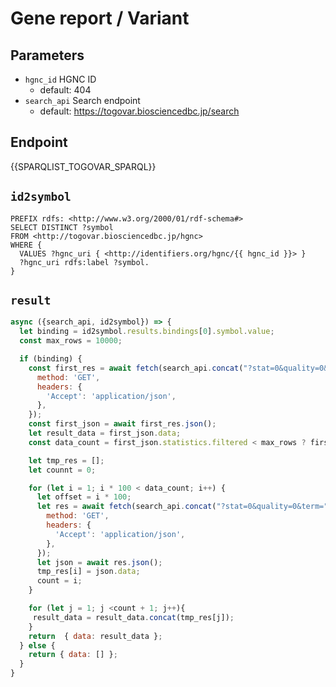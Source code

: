 # Gene report / Variant

## Parameters

* `hgnc_id` HGNC ID
  * default: 404
* `search_api` Search endpoint
  * default: https://togovar.biosciencedbc.jp/search

## Endpoint
{{SPARQLIST_TOGOVAR_SPARQL}}

## `id2symbol`
```sparql
PREFIX rdfs: <http://www.w3.org/2000/01/rdf-schema#>
SELECT DISTINCT ?symbol
FROM <http://togovar.biosciencedbc.jp/hgnc>
WHERE {
  VALUES ?hgnc_uri { <http://identifiers.org/hgnc/{{ hgnc_id }}> }
  ?hgnc_uri rdfs:label ?symbol.
}
```

## `result`

```javascript
async ({search_api, id2symbol}) => {
  let binding = id2symbol.results.bindings[0].symbol.value;
  const max_rows = 10000;

  if (binding) {
    const first_res = await fetch(search_api.concat("?stat=0&quality=0&term=", binding), {
      method: 'GET',
      headers: {
        'Accept': 'application/json',
      },
    });
    const first_json = await first_res.json();
    let result_data = first_json.data;
    const data_count = first_json.statistics.filtered < max_rows ? first_json.statistics.filtered : max_rows;

    let tmp_res = [];
    let counnt = 0;

    for (let i = 1; i * 100 < data_count; i++) {
      let offset = i * 100;
      let res = await fetch(search_api.concat("?stat=0&quality=0&term=", binding, "&offset=", offset), {
        method: 'GET',
        headers: {
          'Accept': 'application/json',
        },
      });
      let json = await res.json();
      tmp_res[i] = json.data;
      count = i;
    }

    for (let j = 1; j <count + 1; j++){
     result_data = result_data.concat(tmp_res[j]);
    }
    return  { data: result_data };
  } else {
    return { data: [] };
  }
}
```